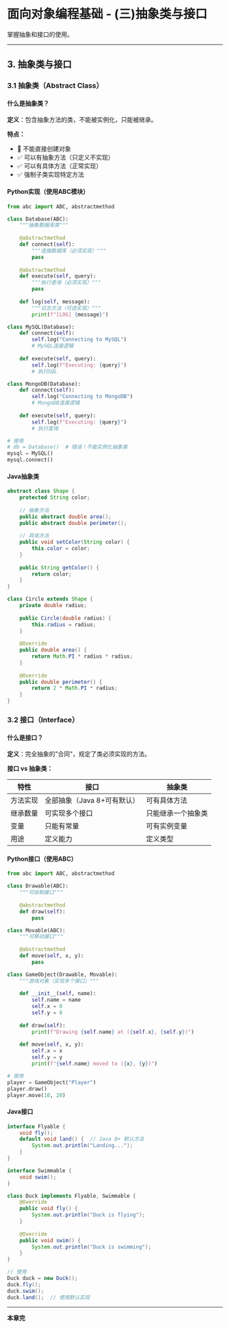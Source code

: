 # 面向对象编程基础 - (三)抽象类与接口

掌握抽象和接口的使用。

---

## 3. 抽象类与接口

### 3.1 抽象类（Abstract Class）

#### 什么是抽象类？

**定义**：包含抽象方法的类，不能被实例化，只能被继承。

**特点：**
- 🚫 不能直接创建对象
- ✅ 可以有抽象方法（只定义不实现）
- ✅ 可以有具体方法（正常实现）
- ✅ 强制子类实现特定方法

#### Python实现（使用ABC模块）

```python
from abc import ABC, abstractmethod

class Database(ABC):
    """抽象数据库类"""
    
    @abstractmethod
    def connect(self):
        """连接数据库（必须实现）"""
        pass
    
    @abstractmethod
    def execute(self, query):
        """执行查询（必须实现）"""
        pass
    
    def log(self, message):
        """日志方法（可选实现）"""
        print(f"[LOG] {message}")

class MySQL(Database):
    def connect(self):
        self.log("Connecting to MySQL")
        # MySQL连接逻辑
    
    def execute(self, query):
        self.log(f"Executing: {query}")
        # 执行SQL

class MongoDB(Database):
    def connect(self):
        self.log("Connecting to MongoDB")
        # MongoDB连接逻辑
    
    def execute(self, query):
        self.log(f"Executing: {query}")
        # 执行查询

# 使用
# db = Database()  # 错误！不能实例化抽象类
mysql = MySQL()
mysql.connect()
```

#### Java抽象类

```java
abstract class Shape {
    protected String color;
    
    // 抽象方法
    public abstract double area();
    public abstract double perimeter();
    
    // 具体方法
    public void setColor(String color) {
        this.color = color;
    }
    
    public String getColor() {
        return color;
    }
}

class Circle extends Shape {
    private double radius;
    
    public Circle(double radius) {
        this.radius = radius;
    }
    
    @Override
    public double area() {
        return Math.PI * radius * radius;
    }
    
    @Override
    public double perimeter() {
        return 2 * Math.PI * radius;
    }
}
```

### 3.2 接口（Interface）

#### 什么是接口？

**定义**：完全抽象的"合同"，规定了类必须实现的方法。

**接口 vs 抽象类：**

| 特性 | 接口 | 抽象类 |
|------|------|--------|
| 方法实现 | 全部抽象（Java 8+可有默认） | 可有具体方法 |
| 继承数量 | 可实现多个接口 | 只能继承一个抽象类 |
| 变量 | 只能有常量 | 可有实例变量 |
| 用途 | 定义能力 | 定义类型 |

#### Python接口（使用ABC）

```python
from abc import ABC, abstractmethod

class Drawable(ABC):
    """可绘制接口"""
    
    @abstractmethod
    def draw(self):
        pass

class Movable(ABC):
    """可移动接口"""
    
    @abstractmethod
    def move(self, x, y):
        pass

class GameObject(Drawable, Movable):
    """游戏对象（实现多个接口）"""
    
    def __init__(self, name):
        self.name = name
        self.x = 0
        self.y = 0
    
    def draw(self):
        print(f"Drawing {self.name} at ({self.x}, {self.y})")
    
    def move(self, x, y):
        self.x = x
        self.y = y
        print(f"{self.name} moved to ({x}, {y})")

# 使用
player = GameObject("Player")
player.draw()
player.move(10, 20)
```

#### Java接口

```java
interface Flyable {
    void fly();
    default void land() {  // Java 8+ 默认方法
        System.out.println("Landing...");
    }
}

interface Swimmable {
    void swim();
}

class Duck implements Flyable, Swimmable {
    @Override
    public void fly() {
        System.out.println("Duck is flying");
    }
    
    @Override
    public void swim() {
        System.out.println("Duck is swimming");
    }
}

// 使用
Duck duck = new Duck();
duck.fly();
duck.swim();
duck.land();  // 使用默认实现
```

---

**本章完**